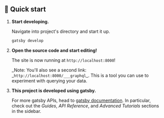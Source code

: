 ## 🚀 Quick start

1.  **Start developing.**

    Navigate into project's directory and start it up.

    ```sh
    gatsby develop
    ```

1.  **Open the source code and start editing!**

    The site is now running at `http://localhost:8000`!

    _Note: You'll also see a second link: _`http://localhost:8000/___graphql`\_. This is a tool you can use to experiment with querying your data.

1.  **This project is developed using gatsby.**

    For more gatsby APIs, head to [gatsby documentation](https://www.gatsbyjs.org/docs/). In particular, check out the _Guides_, _API Reference_, and _Advanced Tutorials_ sections in the sidebar.

